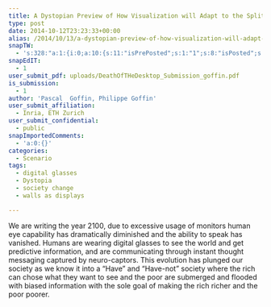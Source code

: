 ```yaml
---
title: A Dystopian Preview of How Visualization will Adapt to the Split of Society in ”Have” and ”Have-Not”
type: post
date: 2014-10-12T23:23:33+00:00
alias: /2014/10/13/a-dystopian-preview-of-how-visualization-will-adapt-to-the-split-of-society-in-have-and-have-not/
snapTW:
  - 's:328:"a:1:{i:0;a:10:{s:11:"isPrePosted";s:1:"1";s:8:"isPosted";s:1:"1";s:4:"pgID";s:18:"524174707772641281";s:5:"pDate";s:19:"2014-10-20 12:29:00";s:12:"rpstPostIncl";s:7:"nxsi0tw";s:4:"doTW";s:1:"1";s:10:"SNAPformat";s:37:"#ieeevis #visfutures %TITLE% - %SURL%";s:8:"attchImg";s:1:"1";s:9:"isAutoImg";s:1:"A";s:8:"imgToUse";s:0:"";}}";'
snapEdIT:
  - 1
user_submit_pdf: uploads/DeathOfTHeDesktop_Submission_goffin.pdf
is_submission:
  - 1
author: 'Pascal  Goffin, Philippe Goffin'
user_submit_affiliation:
  - Inria, ETH Zurich
user_submit_confidential:
  - public
snapImportedComments:
  - 'a:0:{}'
categories:
  - Scenario
tags:
  - digital glasses
  - Dystopia
  - society change
  - walls as displays

---
```

We are writing the year 2100, due to excessive usage of monitors human eye capability has dramatically diminished and the ability to speak has vanished. Humans are wearing digital glasses to see the world and get predictive information, and are communicating through instant thought messaging captured by neuro-captors. This evolution has plunged our society as we know it into a &#8220;Have&#8221; and &#8220;Have-not&#8221; society where the rich can chose what they want to see and the poor are submerged and flooded with biased information with the sole goal of making the rich richer and the poor poorer.